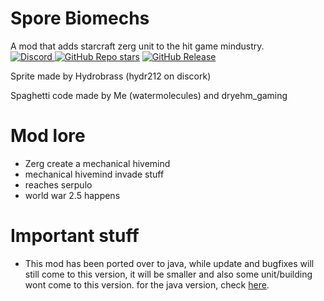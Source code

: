 # Spore Biomechs
A mod that adds starcraft zerg unit to the hit game mindustry. <Br>
[![Discord](https://img.shields.io/discord/1262382199999692903?style=for-the-badge&logo=discord&logoColor=7665c9&label=Discord&labelColor=4d3ba7&color=b0b1f5)
](https://discord.gg/U4VnyDHgQZ) 
[![GitHub Repo stars](https://img.shields.io/github/stars/UnionofSovietSocialistRepublics/Spore-Biomechs?style=for-the-badge&logo=github&logoColor=7665c9&labelColor=4d3ba7&color=b0b1f5)](https://github.com/UnionofSovietSocialistRepublics/Spore-Biomechs/stargazers) 
[![GitHub Release](https://img.shields.io/github/v/release/UnionofSovietSocialistRepublics/Spore-Biomechs?include_prereleases&style=for-the-badge&logo=github&logoColor=7665c9&labelColor=4d3ba7&color=b0b1f5)](https://github.com/UnionofSovietSocialistRepublics/Spore-Biomechs/releases) 

Sprite made by Hydrobrass (hydr212 on discork)

Spaghetti code made by Me (watermolecules) and dryehm_gaming

# Mod lore
- Zerg create a mechanical hivemind
- mechanical hivemind invade stuff
- reaches serpulo
- world war 2.5 happens

# Important stuff
- This mod has been ported over to java, while update and bugfixes will still come to this version, it will be smaller and also some unit/building wont come to this version.
for the java version, check [here](https://github.com/UnionofSovietSocialistRepublics/Sporebiomethane).


